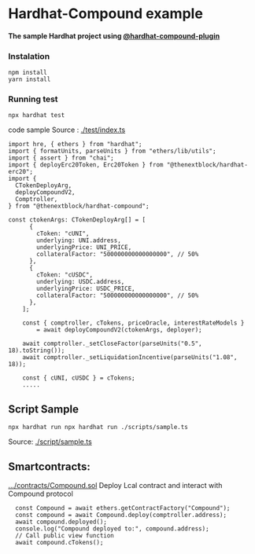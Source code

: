 # Hardhat-Compound example

#### The sample Hardhat project using [@hardhat-compound-plugin](https://github.com/thenextblock/hardhat-compound)

### Instalation

```
npm install
yarn install
```

### Running test

```
npx hardhat test
```

code sample
Source : [./test/index.ts](https://github.com/thenextblock/hardhat-compound-example/blob/main/test/index.ts)

```
import hre, { ethers } from "hardhat";
import { formatUnits, parseUnits } from "ethers/lib/utils";
import { assert } from "chai";
import { deployErc20Token, Erc20Token } from "@thenextblock/hardhat-erc20";
import {
  CTokenDeployArg,
  deployCompoundV2,
  Comptroller,
} from "@thenextblock/hardhat-compound";

const ctokenArgs: CTokenDeployArg[] = [
      {
        cToken: "cUNI",
        underlying: UNI.address,
        underlyingPrice: UNI_PRICE,
        collateralFactor: "500000000000000000", // 50%
      },
      {
        cToken: "cUSDC",
        underlying: USDC.address,
        underlyingPrice: USDC_PRICE,
        collateralFactor: "500000000000000000", // 50%
      },
    ];

    const { comptroller, cTokens, priceOracle, interestRateModels }
        = await deployCompoundV2(ctokenArgs, deployer);

    await comptroller._setCloseFactor(parseUnits("0.5", 18).toString());
    await comptroller._setLiquidationIncentive(parseUnits("1.08", 18));

    const { cUNI, cUSDC } = cTokens;
    .....
```

## Script Sample

```
npx hardhat run npx hardhat run ./scripts/sample.ts
```

Source: [./script/sample.ts](https://github.com/thenextblock/hardhat-compound-example/blob/main/scripts/sample.ts)

## Smartcontracts:

[.../contracts/Compound.sol](https://github.com/thenextblock/hardhat-compound-example/blob/main/contracts/Compound.sol)
Deploy Lcal contract and interact with Compound protocol

```
  const Compound = await ethers.getContractFactory("Compound");
  const compound = await Compound.deploy(comptroller.address);
  await compound.deployed();
  console.log("Compound deployed to:", compound.address);
  // Call public view function
  await compound.cTokens();
```
